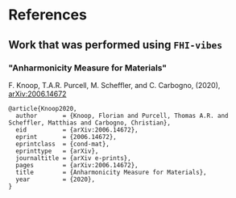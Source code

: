 # References

## Work that was performed using `FHI-vibes`

### "Anharmonicity Measure for Materials"
F. Knoop, T.A.R. Purcell, M. Scheffler, and C. Carbogno, (2020), [arXiv:2006.14672](https://arxiv.org/abs/2006.14672)
  
```
@article{Knoop2020,
  author       = {Knoop, Florian and Purcell, Thomas A.R. and Scheffler, Matthias and Carbogno, Christian},
  eid          = {arXiv:2006.14672},
  eprint       = {2006.14672},
  eprintclass  = {cond-mat},
  eprinttype   = {arXiv},
  journaltitle = {arXiv e-prints},
  pages        = {arXiv:2006.14672},
  title        = {Anharmonicity Measure for Materials},
  year         = {2020},
}
```
